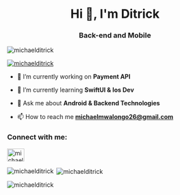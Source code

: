 <h1 align="center">Hi 👋, I'm Ditrick</h1>
<h3 align="center">Back-end and Mobile</h3>

<p align="left"> <img src="https://komarev.com/ghpvc/?username=michaelditrick&label=Profile%20views&color=0e75b6&style=flat" alt="michaelditrick" /> </p>

<p align="left"> <a href="https://twitter.com/michaelditrick" target="blank"><img src="https://img.shields.io/twitter/follow/michaelditrick?logo=twitter&style=for-the-badge" alt="michaelditrick" /></a> </p>

- 🔭 I’m currently working on **Payment API**

- 🌱 I’m currently learning **SwiftUI & Ios Dev**

- 💬 Ask me about **Android & Backend Technologies**

- 📫 How to reach me **michaelmwalongo26@gmail.com**

<h3 align="left">Connect with me:</h3>
<p align="left">
<a href="https://twitter.com/michaelditrick" target="blank"><img align="center" src="https://raw.githubusercontent.com/rahuldkjain/github-profile-readme-generator/master/src/images/icons/Social/twitter.svg" alt="michaelditrick" height="30" width="40" /></a>
</p>


<p><img align="left" src="https://github-readme-stats.vercel.app/api/top-langs?username=michaelditrick&show_icons=true&locale=en&layout=compact" alt="michaelditrick" /></p>

<p>&nbsp;<img align="center" src="https://github-readme-stats.vercel.app/api?username=michaelditrick&show_icons=true&locale=en" alt="michaelditrick" /></p>

<p><img align="center" src="https://github-readme-streak-stats.herokuapp.com/?user=michaelditrick&" alt="michaelditrick" /></p>
